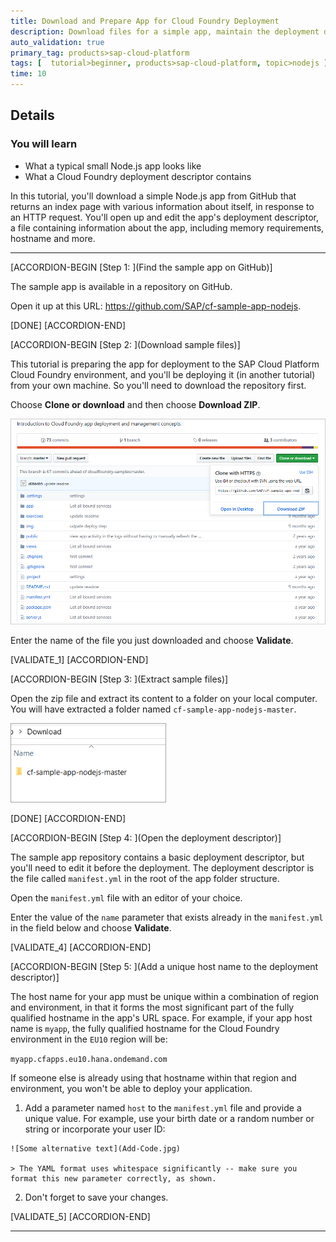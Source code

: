 ```yaml
---
title: Download and Prepare App for Cloud Foundry Deployment
description: Download files for a simple app, maintain the deployment descriptor, and bundle everything together ready for deployment.
auto_validation: true
primary_tag: products>sap-cloud-platform
tags: [  tutorial>beginner, products>sap-cloud-platform, topic>nodejs ]
time: 10
---
```



## Details
### You will learn  
- What a typical small Node.js app looks like
- What a Cloud Foundry deployment descriptor contains

In this tutorial, you'll download a simple Node.js app from GitHub that returns an index page with various information about itself, in response to an HTTP request. You'll open up and edit the app's deployment descriptor, a file containing information about the app, including memory requirements, hostname and more.

---

[ACCORDION-BEGIN [Step 1: ](Find the sample app on GitHub)]

The sample app is available in a repository on GitHub.

Open it up at this URL: <https://github.com/SAP/cf-sample-app-nodejs>.

[DONE]
[ACCORDION-END]

[ACCORDION-BEGIN [Step 2: ](Download sample files)]

This tutorial is preparing the app for deployment to the SAP Cloud Platform Cloud Foundry environment, and you'll be deploying it (in another tutorial) from your own machine. So you'll need to download the repository first.

Choose **Clone or download** and then choose **Download ZIP**.

![Download sample files](Download-sample-files2.png)

Enter the name of the file you just downloaded and choose **Validate**.

[VALIDATE_1]
[ACCORDION-END]


[ACCORDION-BEGIN [Step 3: ](Extract sample files)]

Open the zip file and extract its content to a folder on your local computer. You will have extracted a folder named `cf-sample-app-nodejs-master`.

![Download sample files](Extraction-sample-files.PNG)

[DONE]
[ACCORDION-END]


[ACCORDION-BEGIN [Step 4: ](Open the deployment descriptor)]

The sample app repository contains a basic deployment descriptor, but you'll need to edit it before the deployment. The deployment descriptor is the file called `manifest.yml` in the root of the app folder structure.

Open the `manifest.yml` file with an editor of your choice.

Enter the value of the `name` parameter that exists already in the `manifest.yml` in the field below and choose **Validate**.

[VALIDATE_4]
[ACCORDION-END]

[ACCORDION-BEGIN [Step 5: ](Add a unique host name to the deployment descriptor)]

The host name for your app must be unique within a combination of region and environment, in that it forms the most significant part of the fully qualified hostname in the app's URL space. For example, if your app host name is `myapp`, the fully qualified hostname for the Cloud Foundry environment in the `EU10` region will be:

`myapp.cfapps.eu10.hana.ondemand.com`

If someone else is already using that hostname within that region and environment, you won't be able to deploy your application.

  1. Add a parameter named `host` to the `manifest.yml` file and provide a unique value. For example, use your birth date or a random number or string or incorporate your user ID:

    ![Some alternative text](Add-Code.jpg)

    > The YAML format uses whitespace significantly -- make sure you format this new parameter correctly, as shown.

  2. Don't forget to save your changes.

[VALIDATE_5]
[ACCORDION-END]

---

